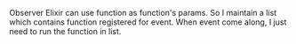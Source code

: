 Observer
Elixir can use function as function's params.
So I maintain a list which contains function registered for event.
When event come along, I just need to run the function in list.
